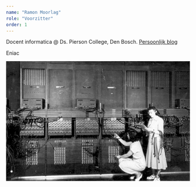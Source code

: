 ```yaml
---
name: "Ramon Moorlag"
role: "Voorzitter"
order: 1
---
```

Docent informatica @ Ds. Pierson College, Den Bosch.
[Persoonlijk blog](https://ramonmoorlag.nl)

Eniac

![Mijn eerste computer](/assets/img/content/eniac4.jpg)
